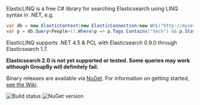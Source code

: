 ElasticLINQ is a free C# library for searching Elasticsearch using LINQ syntax in .NET, e.g.

```csharp
var db = new ElasticContext(new ElasticConnection(new Uri("http://myserver:9200")));
var p = db.Query<People>().Where(p => p.Tags.Contains("tech") && p.State == "WA");
```

ElasticLINQ supports .NET 4.5 & PCL with Elasticsearch 0.9.0 through Elasticsearch 1.7.

**Elasticsearch 2.0 is not yet supported or tested. Some queries may work although GroupBy will definitely fail.**

Binary releases are available via [NuGet](http://www.nuget.org/packages/ElasticLinq/). For information on getting started, [see the Wiki](https://github.com/CenturyLinkCloud/ElasticLINQ/wiki/Getting-Started).

![Build status](https://img.shields.io/teamcity/http/teamcity.centurylinkcloud.com/s/elasticlinq.svg) ![NuGet version](https://img.shields.io/nuget/v/elasticlinq.svg?style=flat)

